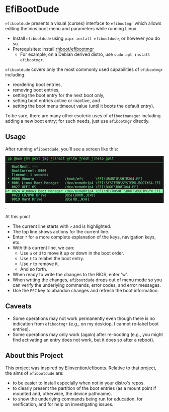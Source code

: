 # EfiBootDude
`efibootdude` presents a visual (curses) interface to `efibootmgr` which allows editing the bios
boot menu and parameters while running Linux.

* Install `efibootdude` using `pipx install efibootdude`, or however you do so.
* Prerequisites: install [rhboot/efibootmgr](https://github.com/rhboot/efibootmgr)
  * For example, on a Debian derived distro, use `sudo apt install efibootmgr`.


`efibootdude` covers only the most commonly used capabilities of `efibootmgr` including:
* reordering boot entries,
* removing boot entries,
* setting the boot entry for the next boot only,
* setting boot entries active or inactive, and
* setting the boot menu timeout value (until it boots the default entry).

To be sure, there are many other esoteric uses of `efibootmanager` including adding
a new boot entry; for such needs, just use `efibootmgr` directly.
  
## Usage
After running `efibootdude`, you'll see a screen like this:

![efibootdude-screenshot](https://github.com/joedefen/efibootdude/blob/main/images/efibootdude-screenshot.png?raw=true).

At this point
* The current line starts with `>` and is highlighted.
* The top line shows actions for the current line.
* Enter `?` for a more complete explanation of the keys, navigation keys, etc.
* With this current line, we can:
  * Use `u` or `d` to move it up or down in the boot order.
  * Use `t` to relabel the boot entry.
  * Use `r` to remove it.
  * And so forth.
* When ready to write the changes to the BIOS, enter 'w'.
* When writing the changes, `efibootdude` drops out of menu mode so you can
  verify the underlying commands, error codes, and error messages.
* Use the `ESC` key to abandon changes and refresh the boot information.

## Caveats
* Some operations may not work permanently even though there is no indication from `efibootmgr`
  (e.g., on my desktop, I cannot re-label boot entries).
* Some operations may only work (again) after re-booting (e.g., you might find activating
  an entry does not work, but it does so after a reboot).

## About this Project
This project was inspired by [Elinvention/efiboots](https://github.com/Elinvention/efiboots). Relative to that project, the aims of `efibootdude` are:
* to be easier to install especially when not in your distro's repos.
* to clearly present the partition of the boot entries (as a mount point if mounted and, otherwise, the device pathname).
* to show the underlying commands being run for education, for verification, and for help on investigating issues.
